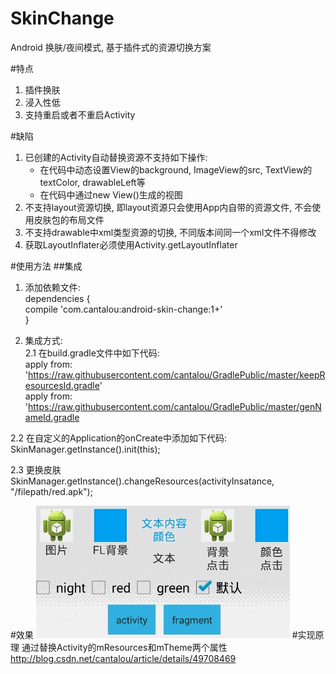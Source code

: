 # SkinChange
Android 换肤/夜间模式, 基于插件式的资源切换方案

#特点
1. 插件换肤  
2. 浸入性低  
3. 支持重启或者不重启Activity  

#缺陷
1. 已创建的Activity自动替换资源不支持如下操作:  
   <ul>
     <li> 在代码中动态设置View的background, ImageView的src, TextView的textColor, drawableLeft等</li>
     <li> 在代码中通过new View()生成的视图</li>
   </ul>
2. 不支持layout资源切换, 即layout资源只会使用App内自带的资源文件, 不会使用皮肤包的布局文件  
3. 不支持drawable中xml类型资源的切换, 不同版本间同一个xml文件不得修改  
4. 获取LayoutInflater必须使用Activity.getLayoutInflater  

#使用方法
##集成
1. 添加依赖文件:  
    dependencies {  
        compile 'com.cantalou:android-skin-change:1+'  
    }  

2. 集成方式:  
2.1 在build.gradle文件中如下代码:  
        apply from: 'https://raw.githubusercontent.com/cantalou/GradlePublic/master/keepResourcesId.gradle'  
        apply from: 'https://raw.githubusercontent.com/cantalou/GradlePublic/master/genNameId.gradle  

2.2 在自定义的Application的onCreate中添加如下代码:  
        SkinManager.getInstance().init(this);  
        
2.3 更换皮肤  
        SkinManager.getInstance().changeResources(activityInsatance, "/filepath/red.apk");  

#效果
![image](https://github.com/cantalou/androidSkinChange/blob/master/jdfw.gif)
#实现原理
通过替换Activity的mResources和mTheme两个属性</br>
<a href="http://blog.csdn.net/cantalou/article/details/49708469">http://blog.csdn.net/cantalou/article/details/49708469</a>
